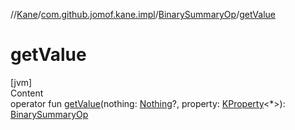 //[Kane](../../index.md)/[com.github.jomof.kane.impl](../index.md)/[BinarySummaryOp](index.md)/[getValue](get-value.md)



# getValue  
[jvm]  
Content  
operator fun [getValue](get-value.md)(nothing: [Nothing](https://kotlinlang.org/api/latest/jvm/stdlib/kotlin/-nothing/index.html)?, property: [KProperty](https://kotlinlang.org/api/latest/jvm/stdlib/kotlin.reflect/-k-property/index.html)<*>): [BinarySummaryOp](index.md)  



